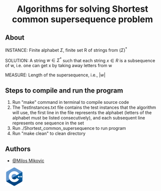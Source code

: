 <h1 align="center">Algorithms for solving Shortest common supersequence problem</h1>

## About

INSTANCE: Finite alphabet $\Sigma$, finite set R of strings from $(\Sigma)^*$       

SOLUTION: A string $w\in\Sigma^*$ such that each string $x\in R$ is a subsequence of w, i.e. one can get x by taking away letters from w

MEASURE: Length of the supersequence, i.e., $\vert w\vert$

## Steps to compile and run the program
1) Run "make" command in terminal to compile source code
2) The TestInstances.txt file contains the test instances that the algorithm will use, the first line in the file represents the alphabet (letters of the alphabet must be listed consecutively), and each subsequent line represents one sequence in the set
3) Run ./Shortest_common_supersequence to run program
4) Run "make clean" to clean directory 

## Authors
- [@Milos Mikovic](https://github.com/milosmikovic)

<p align="left"> <a href="https://www.w3schools.com/cpp/" target="_blank" rel="noreferrer"> <img src="https://raw.githubusercontent.com/devicons/devicon/master/icons/cplusplus/cplusplus-original.svg" alt="cplusplus" width="60" height="60"/> </a> </p>
